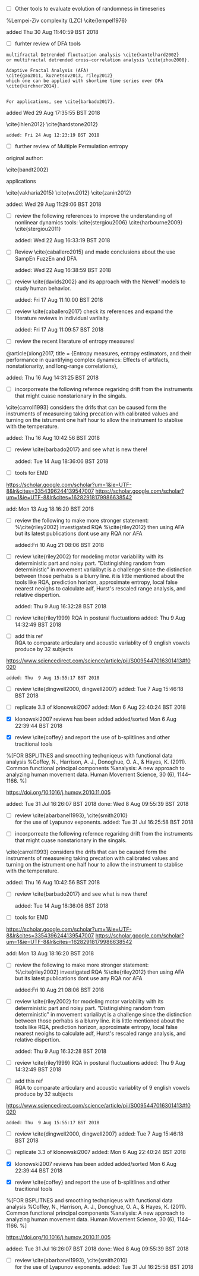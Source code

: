 


* [ ] Other tools to evaluate evolution of randomness in timeseries 


%Lempei-Ziv complexity (LZC) \cite{lempel1976}


added Thu 30 Aug 11:40:59 BST 2018



* [ ] furhter review of DFA tools


```
multifractal Detrended fluctuation analysis \cite{kantelhard2002}
or multifractal detrended cross-correlation analysis \cite{zhou2008}.

Adaptive Fractal Analysis (AFA)
\cite{gao2011, kuznetsov2013, riley2012}
which one can be applied with shortime time series over DFA \cite{kirchner2014}. 


For applications, see \cite{barbado2017}.
```

added Wed 29 Aug 17:35:55 BST 2018



\cite{ihlen2012}
\cite{hardstone2012}

	added: Fri 24 Aug 12:23:19 BST 2018



* [ ] further review of Multiple Permulation entropy

original author:

\cite{bandt2002}

applications

\cite{vakharia2015}
\cite{wu2012}
\cite{zanin2012}



added: Wed 29 Aug 11:29:06 BST 2018


* [ ] review the following references
	to improve the understanding of nonlinear dynamics tools:
\cite{stergiou2006}
\cite{harbourne2009}
\cite{stergiou2011}

	added: Wed 22 Aug 16:33:19 BST 2018


* [ ] Review \cite{caballero2015}
	and made conclusions about the use SampEn FuzzEn and DFA
	

	added: Wed 22 Aug 16:38:59 BST 2018


* [ ] review \cite{davids2002}
	and its approach with the Newell' models 
	to study human behavior.

	added: Fri 17 Aug 11:10:00 BST 2018


* [ ] review \cite{caballero2017}
	check its references 
	and expand the literature reviews 
	in individual varilaity.
	
	added: Fri 17 Aug 11:09:57 BST 2018
 

* [ ] review the recent literature of entropy measures!

@article{xiong2017,
	 title = {Entropy measures, entropy estimators, and their performance in quantifying complex dynamics: Effects of artifacts, nonstationarity, and long-range correlations},
		

added: Thu 16 Aug 14:31:25 BST 2018


* [ ] incorporreate the following refernce regaridng drift from the instruments
that might cuase nonstarionary in the singals.


\cite{carroll1993} considers the drifs that can be caused form the instruments of measureing
taking precation with calibrated values and 
turning on the istrument one half hour to allow the instrument
to stablise with the temperature.

added: Thu 16 Aug 10:42:56 BST 2018




* [ ] review \cite{barbado2017} and see what is new there!
	
	added: Tue 14 Aug 18:36:06 BST 2018

* [ ] tools for EMD

https://scholar.google.com/scholar?um=1&ie=UTF-8&lr&cites=3354396244139547007
https://scholar.google.com/scholar?um=1&ie=UTF-8&lr&cites=16282918179986638542


add: Mon 13 Aug 18:16:20 BST 2018




* [ ] review the following to make more stronger statement:
%\cite{riley2002} investigated RQA
%\cite{riley2012} then using AFA but its latest publications dont use any RQA nor AFA 

	added:Fri 10 Aug 21:08:06 BST 2018


* [ ] review \cite{riley2002}
	for modeling motor variability
	with its deterministic part and noisy part.
	"Distingishing random from deterministic" in
	movement varialibyt is a challenge since 
	the distinction between those perhabs is a blurry line.
	it is little mentioned about the tools like 
	RQA, prediction horizon, approximate entropy,
	local false nearest neoighs to calculate adf,
	Hurst's rescaled range analysis, and
	relative dispertion.

	added: Thu  9 Aug 16:32:28 BST 2018



* [ ] review \cite{riley1999}
	RQA in postural fluctuations
	added: Thu  9 Aug 14:32:49 BST 2018


* [ ] add this ref	
	RQA to comparate 
	articulary and acoustic variablity of 
	9 english vowels produce by 32 subjects
	
https://www.sciencedirect.com/science/article/pii/S0095447016301413#f0020

	added: Thu  9 Aug 15:55:17 BST 2018


* [ ] review \cite{dingwell2000, dingwell2007}
	added: Tue  7 Aug 15:46:18 BST 2018


* [ ] replicate 3.3 of klonowski2007 
	added: Mon  6 Aug 22:40:24 BST 2018


* [x] klonowski2007 reviews has been added
	added/sorted Mon  6 Aug 22:39:44 BST 2018


* [x] review \cite{coffey} and report the use of b-splitlines and other tracitional tools

%[FOR BSPLITNES and smoothing techqniqeus with functional data analysis
%Coffey, N., Harrison, A. J., Donoghue, O. A., & Hayes, K. (2011). Common functional principal components
%analysis: A new approach to analyzing human movement data. Human Movement Science, 30 (6), 1144–1166.
%]

https://doi.org/10.1016/j.humov.2010.11.005

added: Tue 31 Jul 16:26:07 BST 2018
done: Wed  8 Aug 09:55:39 BST 2018

* [ ] review \cite{abarbanel1993}, \cite{smith2010}  
	for the use of Lyapunov exponents.
added: Tue 31 Jul 16:25:58 BST 2018



* [ ] incorporreate the following refernce regaridng drift from the instruments
that might cuase nonstarionary in the singals.


\cite{carroll1993} considers the drifs that can be caused form the instruments of measureing
taking precation with calibrated values and 
turning on the istrument one half hour to allow the instrument
to stablise with the temperature.

added: Thu 16 Aug 10:42:56 BST 2018




* [ ] review \cite{barbado2017} and see what is new there!
	
	added: Tue 14 Aug 18:36:06 BST 2018

* [ ] tools for EMD

https://scholar.google.com/scholar?um=1&ie=UTF-8&lr&cites=3354396244139547007
https://scholar.google.com/scholar?um=1&ie=UTF-8&lr&cites=16282918179986638542


add: Mon 13 Aug 18:16:20 BST 2018




* [ ] review the following to make more stronger statement:
%\cite{riley2002} investigated RQA
%\cite{riley2012} then using AFA but its latest publications dont use any RQA nor AFA 

	added:Fri 10 Aug 21:08:06 BST 2018


* [ ] review \cite{riley2002}
	for modeling motor variability
	with its deterministic part and noisy part.
	"Distingishing random from deterministic" in
	movement varialibyt is a challenge since 
	the distinction between those perhabs is a blurry line.
	it is little mentioned about the tools like 
	RQA, prediction horizon, approximate entropy,
	local false nearest neoighs to calculate adf,
	Hurst's rescaled range analysis, and
	relative dispertion.

	added: Thu  9 Aug 16:32:28 BST 2018



* [ ] review \cite{riley1999}
	RQA in postural fluctuations
	added: Thu  9 Aug 14:32:49 BST 2018


* [ ] add this ref	
	RQA to comparate 
	articulary and acoustic variablity of 
	9 english vowels produce by 32 subjects
	
https://www.sciencedirect.com/science/article/pii/S0095447016301413#f0020

	added: Thu  9 Aug 15:55:17 BST 2018


* [ ] review \cite{dingwell2000, dingwell2007}
	added: Tue  7 Aug 15:46:18 BST 2018


* [ ] replicate 3.3 of klonowski2007 
	added: Mon  6 Aug 22:40:24 BST 2018


* [x] klonowski2007 reviews has been added
	added/sorted Mon  6 Aug 22:39:44 BST 2018


* [x] review \cite{coffey} and report the use of b-splitlines and other tracitional tools

%[FOR BSPLITNES and smoothing techqniqeus with functional data analysis
%Coffey, N., Harrison, A. J., Donoghue, O. A., & Hayes, K. (2011). Common functional principal components
%analysis: A new approach to analyzing human movement data. Human Movement Science, 30 (6), 1144–1166.
%]

https://doi.org/10.1016/j.humov.2010.11.005

added: Tue 31 Jul 16:26:07 BST 2018
done: Wed  8 Aug 09:55:39 BST 2018

* [ ] review \cite{abarbanel1993}, \cite{smith2010}  
	for the use of Lyapunov exponents.
added: Tue 31 Jul 16:25:58 BST 2018
